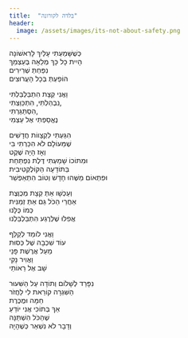 ```yaml
---
title:  "בלדה לקורונה"
header:
  image: /assets/images/its-not-about-safety.png
---
```

כְּשֶׁשָּׁמַעְתִּי עָלַיִךְ לָרִאשׁוֹנָה  
הָיִית כָּל כָּךְ מְלֵאָה בְּעַצְמֵךְ  
נִפַּחְתְּ שְׁרִירִים  
הוֹפַעְתְּ בְּכָל הָעֲרוּצִים<!--more-->

וַאֲנִי קְצָת הִתְבַּלְבַּלְתִּי  
נִבְהַלְתִּי, הִתְכַּוַּצְתִּי,  
הִסְתַּגַּרְתִּי,  
נֶאֱסַפְתִּי אֶל עַצְמִי

הִגַּעְתִּי לִקְצָווֹת חֲדָשִׁים  
שֶׁמֵּעוֹלָם לֹא הִכַּרְתִּי בִּי  
וְאָז הָיָה שֶׁקֶט  
וּמִתּוֹכוֹ שָׁמַעְתִּי דֶּלֶת נִפְתַּחַת  
בַּתּוֹדָעָה הַקּוֹלֶקְטִיבִית  
וּפִתְאוֹם מַשֶּׁהוּ חָדָשׁ וְטוֹב הִתְאַפְשֵׁר

וְעַכְשָׁו אַתְּ קְצָת מְכֻוֶּצֶת  
אַחֲרֵי הַכֹּל גַּם אַתְּ זְמַנִּית  
כְּמוֹ כֻּלָּנוּ  
אֲפִלּוּ שֶׁלְּרֶגַע הִתְבַּלְבַּלְנוּ

וַאֲנִי לוֹמֵד לְקַלֵּף  
עוֹד שִׁכְבָה שֶׁל כְּסוּת  
מֵעַל אֲרֶשֶׁת פָּנַי  
וַאֲוִיר נָקִי  
שָׁב אֶל רֵאוֹתַי

נִפָּרֵד לְשָׁלוֹם וְתוֹדָה עַל הַשִּׁעוּר  
הַשִּׁגְרָה קוֹרֵאת לִי לַחֲזֹר  
חַמָּה וּמֻכֶּרֶת  
אַךְ בְּתוֹכִי אֲנִי יוֹדֵעַ  
שֶׁהַכֹּל הִשְׁתַּנָּה  
וְדָבָר לֹא נִשְׁאַר כְּשֶׁהָיָה
